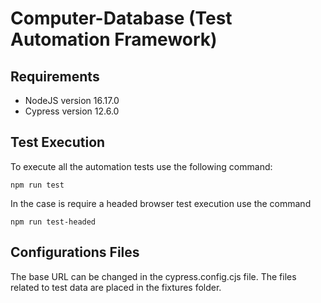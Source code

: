 # Computer-Database  (Test Automation Framework)


## Requirements

 - NodeJS version 16.17.0
 - Cypress version 12.6.0

## Test Execution

To execute all the automation tests use the following command:

`npm run test`

In the case is require a headed browser test execution use the command

`npm run test-headed
`
## Configurations Files

The base URL can be changed in the cypress.config.cjs file. The files related to test data are placed in the fixtures folder.

